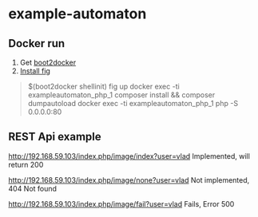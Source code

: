 # example-automaton

## Docker run
1. Get [boot2docker](http://boot2docker.io)
2. [Install fig](http://fig.sh)

> $(boot2docker shellinit)
> fig up
> docker exec -ti exampleautomaton_php_1 composer install && composer dumpautoload
> docker exec -ti exampleautomaton_php_1 php -S 0.0.0.0:80

## REST Api example

http://192.168.59.103/index.php/image/index?user=vlad
Implemented, will return 200

http://192.168.59.103/index.php/image/none?user=vlad
Not implemented, 404 Not found

http://192.168.59.103/index.php/image/fail?user=vlad
Fails, Error 500